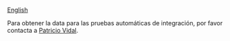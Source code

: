 [English](Data-for-Integration-Tests.md)

Para obtener la data para las pruebas automáticas de integración, por favor contacta a [Patricio Vidal](https://github.com/PatricioVidal).